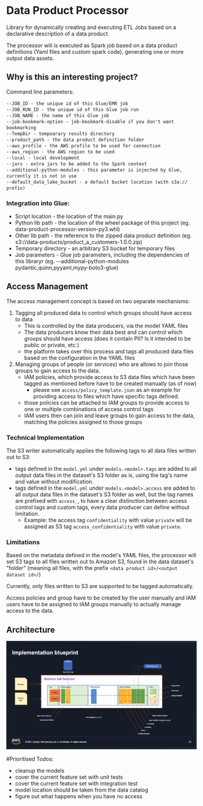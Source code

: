 # Data Product Processor

Library for dynamically creating and executing ETL Jobs based on a declarative description of a data product.

The processor will is executed as Spark job based on a data product definitions (Yaml files and custom spark code),
generating one or more output data assets.  

## Why is this an interesting project?


Command line parameters:

    --JOB_ID - the unique id of this Glue/EMR job
    --JOB_RUN_ID - the unique id of this Glue job run
    --JOB_NAME - the name of this Glue job
    --job-bookmark-option - job-bookmark-disable if you don't want bookmarking
    --TempDir - tempoarary results directory
    --product_path - the data product definition folder
    --aws_profile - the AWS profile to be used for connection
    --aws_region - the AWS region to be used
    --local - local development
    --jars - extra jars to be added to the Spark context
    --additional-python-modules - this parameter is injected by Glue, currently it is not in use
    --default_data_lake_bucket - a default bucket location (with s3a:// prefix)


### Integration into Glue:

- Script location - the location of the main.py
- Python lib path - the location of the wheel package of this project (eg. data-product-processor-version-py3.whl)
- Other lib path - the reference to the zipped data product definition (eg. s3://data-products/product_a_customers-1.0.0.zip)
- Temporary directory - an arbitrary S3 bucket for temporary files
- Job parameters - Glue job parameters, including the dependencies of this libraryr (eg. --additional-python-modules pydantic,quinn,pyyaml,mypy-boto3-glue)


## Access Management
The access management concept is based on two separate mechanisms:
1. Tagging all produced data to control which groups should have access to data
    - This is controlled by the data producers, via the model YAML files
    - The data producers know their data best and can control which groups should have access (does it contain PII? Is it intended to be public or private, etc.)
    - the platform takes over this process and tags all produced data files based on the configuration in the YAML files
2. Managing groups of people (or services) who are allows to join those groups to gain access to the data.
    - IAM policies, which provide access to S3 data files which have been tagged as mentioned before have to be created manually (as of now)
      - please see `access/policy_template.json` as an example for providing access to files which have specific tags defined.
    - those policies can be attached to IAM groups to provide access to one or multiple combinations of access control tags
    - IAM users then can join and leave groups to gain access to the data, matching the policies assigned to those groups

### Technical Implementation
The S3 writer automatically applies the following tags to all data files written out to S3:
- tags defined in the `model.yml` under `models.<model>.tags` are added to all output data files in the dataset's S3 folder as is, using the tag's name and value without modification.
- tags defined in the `model.yml` under `models.<model>.access` are added to all output data files in the dataset's S3 folder as well, but the tag names are prefixed with `access_`, to have a clear distinction between access control tags and custom tags, every data producer can define without limitation.
  - Example: the access tag `confidentiality` with value `private` will be assigned as S3 tag `access_confidentiality` with value `private`. 


### Limitations
Based on the metadata defined in the model's YAML files, the processor will set S3 tags to all files written out to 
Amazon S3, found in the data dataset's "folder" (meaning all files, with the prefix `<data product id>/<output dataset id>/`)

Currently, only files written to S3 are supported to be tagged automatically. 

Access policies and group have to be created by the user manually and IAM users have to be assigned to IAM groups manually to actually manage access to the data.  

## Architecture

![architectural diagram](./docs/data-product-processor-arch.png)

#Prioritised Todos:

- cleanup the models
- cover the current feature set with unit tests
- cover the current feature set with integration test
- model location should be taken from the data catalog
- figure out what happens when you have no access

